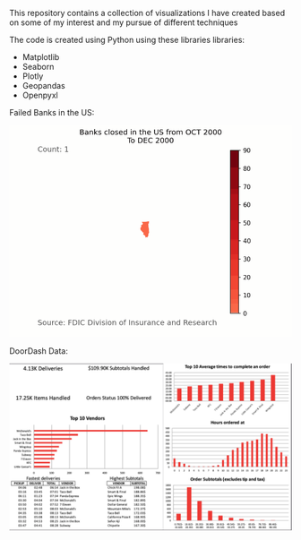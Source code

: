 This repository contains a collection of visualizations I have created based on some of my interest and my pursue of different techniques

The code is created using Python using these libraries libraries:

-   Matplotlib
-   Seaborn
-   Plotly
-   Geopandas
-   Openpyxl


Failed Banks in the US:

![](US-Failed-Banks/map.gif) 

DoorDash Data:

![](DoorDash-Data/Excel_Report.png)